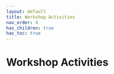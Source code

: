 ```yaml
---
layout: default
title: Workshop Activities
nav_order: 4
has_children: true
has_toc: true
---
```

# Workshop Activities
